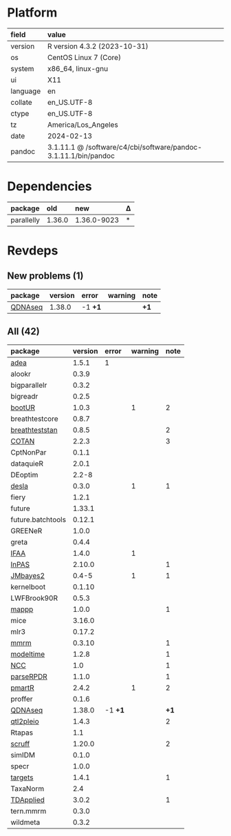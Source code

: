 # Platform

|field    |value                                                           |
|:--------|:---------------------------------------------------------------|
|version  |R version 4.3.2 (2023-10-31)                                    |
|os       |CentOS Linux 7 (Core)                                           |
|system   |x86_64, linux-gnu                                               |
|ui       |X11                                                             |
|language |en                                                              |
|collate  |en_US.UTF-8                                                     |
|ctype    |en_US.UTF-8                                                     |
|tz       |America/Los_Angeles                                             |
|date     |2024-02-13                                                      |
|pandoc   |3.1.11.1 @ /software/c4/cbi/software/pandoc-3.1.11.1/bin/pandoc |

# Dependencies

|package    |old    |new         |Δ  |
|:----------|:------|:-----------|:--|
|parallelly |1.36.0 |1.36.0-9023 |*  |

# Revdeps

## New problems (1)

|package |version |error     |warning |note   |
|:-------|:-------|:---------|:-------|:------|
|[QDNAseq](problems.md#qdnaseq)|1.38.0  |-1 __+1__ |        |__+1__ |

## All (42)

|package           |version |error     |warning |note   |
|:-----------------|:-------|:---------|:-------|:------|
|[adea](problems.md#adea)|1.5.1   |1         |        |       |
|alookr            |0.3.9   |          |        |       |
|bigparallelr      |0.3.2   |          |        |       |
|bigreadr          |0.2.5   |          |        |       |
|[bootUR](problems.md#bootur)|1.0.3   |          |1       |2      |
|breathtestcore    |0.8.7   |          |        |       |
|[breathteststan](problems.md#breathteststan)|0.8.5   |          |        |2      |
|[COTAN](problems.md#cotan)|2.2.3   |          |        |3      |
|CptNonPar         |0.1.1   |          |        |       |
|dataquieR         |2.0.1   |          |        |       |
|DEoptim           |2.2-8   |          |        |       |
|[desla](problems.md#desla)|0.3.0   |          |1       |1      |
|fiery             |1.2.1   |          |        |       |
|future            |1.33.1  |          |        |       |
|future.batchtools |0.12.1  |          |        |       |
|GREENeR           |1.0.0   |          |        |       |
|greta             |0.4.4   |          |        |       |
|[IFAA](problems.md#ifaa)|1.4.0   |          |1       |       |
|[InPAS](problems.md#inpas)|2.10.0  |          |        |1      |
|[JMbayes2](problems.md#jmbayes2)|0.4-5   |          |1       |1      |
|kernelboot        |0.1.10  |          |        |       |
|LWFBrook90R       |0.5.3   |          |        |       |
|[mappp](problems.md#mappp)|1.0.0   |          |        |1      |
|mice              |3.16.0  |          |        |       |
|mlr3              |0.17.2  |          |        |       |
|[mmrm](problems.md#mmrm)|0.3.10  |          |        |1      |
|[modeltime](problems.md#modeltime)|1.2.8   |          |        |1      |
|[NCC](problems.md#ncc)|1.0     |          |        |1      |
|[parseRPDR](problems.md#parserpdr)|1.1.0   |          |        |1      |
|[pmartR](problems.md#pmartr)|2.4.2   |          |1       |2      |
|proffer           |0.1.6   |          |        |       |
|[QDNAseq](problems.md#qdnaseq)|1.38.0  |-1 __+1__ |        |__+1__ |
|[qtl2pleio](problems.md#qtl2pleio)|1.4.3   |          |        |2      |
|Rtapas            |1.1     |          |        |       |
|[scruff](problems.md#scruff)|1.20.0  |          |        |2      |
|simIDM            |0.1.0   |          |        |       |
|specr             |1.0.0   |          |        |       |
|[targets](problems.md#targets)|1.4.1   |          |        |1      |
|TaxaNorm          |2.4     |          |        |       |
|[TDApplied](problems.md#tdapplied)|3.0.2   |          |        |1      |
|tern.mmrm         |0.3.0   |          |        |       |
|wildmeta          |0.3.2   |          |        |       |

